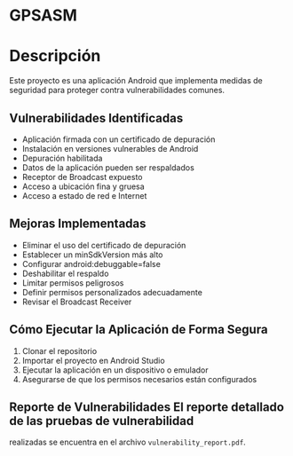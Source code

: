 # GPSASM #
# Descripción
Este proyecto es una aplicación Android que implementa medidas de seguridad para proteger
contra vulnerabilidades comunes.

## Vulnerabilidades Identificadas
- Aplicación firmada con un certificado de depuración
- Instalación en versiones vulnerables de Android
- Depuración habilitada
- Datos de la aplicación pueden ser respaldados
- Receptor de Broadcast expuesto
- Acceso a ubicación fina y gruesa
- Acceso a estado de red e Internet

## Mejoras Implementadas
- Eliminar el uso del certificado de depuración
- Establecer un minSdkVersion más alto
- Configurar android:debuggable=false
- Deshabilitar el respaldo
- Limitar permisos peligrosos
- Definir permisos personalizados adecuadamente
- Revisar el Broadcast Receiver

## Cómo Ejecutar la Aplicación de Forma Segura
1. Clonar el repositorio
2. Importar el proyecto en Android Studio
3. Ejecutar la aplicación en un dispositivo o emulador
4. Asegurarse de que los permisos necesarios están configurados
## Reporte de Vulnerabilidades El reporte detallado de las pruebas de vulnerabilidad
realizadas se encuentra en el archivo `vulnerability_report.pdf`.
